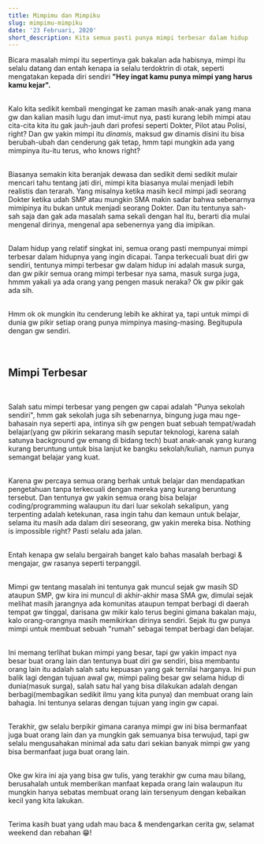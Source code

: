 ```yaml
---
title: Mimpimu dan Mimpiku
slug: mimpimu-mimpiku
date: '23 Februari, 2020'
short_description: Kita semua pasti punya mimpi terbesar dalam hidup
---
```


Bicara masalah mimpi itu sepertinya gak bakalan ada habisnya, mimpi itu selalu datang dan entah kenapa ia selalu terdoktrin di otak, seperti mengatakan kepada diri sendiri **"Hey ingat kamu punya mimpi yang harus kamu kejar".**
<br/><br/>

Kalo kita sedikit kembali mengingat ke zaman masih anak-anak yang mana gw dan kalian masih lugu dan imut-imut nya, pasti kurang lebih mimpi atau cita-cita kita itu gak jauh-jauh dari profesi seperti Dokter, Pilot atau Polisi, right? Dan gw yakin mimpi itu _dinamis_, maksud gw dinamis disini itu bisa berubah-ubah dan cenderung gak tetap, hmm tapi mungkin ada yang mimpinya itu-itu terus, who knows right?
<br/> <br/>

Biasanya semakin kita beranjak dewasa dan sedikit demi sedikit mulair mencari tahu tentang jati diri, mimpi kita biasanya mulai menjadi lebih realistis dan terarah. Yang misalnya ketika masih kecil mimpi jadi seorang Dokter ketika udah SMP atau mungkin SMA makin sadar bahwa sebenarnya mimipinya itu bukan untuk menjadi seorang Dokter. Dan itu tentunya sah-sah saja dan gak ada masalah sama sekali dengan hal itu, berarti dia mulai mengenal dirinya, mengenal apa sebenernya yang dia imipikan.
<br/> </br>

Dalam hidup yang relatif singkat ini, semua orang pasti mempunyai mimpi terbesar dalam hidupnya yang ingin dicapai. Tanpa terkecuali buat diri gw sendiri, tentunya mimpi terbesar gw dalam hidup ini adalah masuk surga, dan gw pikir semua orang mimpi terbesar nya sama, masuk surga juga, hmmm yakali ya ada orang yang pengen masuk neraka? Ok gw pikir gak ada sih.
<br/><br/>

Hmm ok ok mungkin itu cenderung lebih ke akhirat ya, tapi untuk mimpi di dunia gw pikir setiap orang punya mimpinya masing-masing. Begitupula dengan gw sendiri.
<br/></br><br/>

## Mimpi Terbesar

<br/>

Salah satu mimpi terbesar yang pengen gw capai adalah "Punya sekolah sendiri", hmm gak sekolah juga sih sebenarnya, bingung juga mau nge-bahasain nya seperti apa, intinya sih gw pengen buat sebuah tempat/wadah belajar(yang gw pikirin sekarang masih seputar teknologi, karena salah satunya background gw emang di bidang tech) buat anak-anak yang kurang kurang beruntung untuk bisa lanjut ke bangku sekolah/kuliah, namun punya semangat belajar yang kuat.
<br/><br/>

Karena gw percaya semua orang berhak untuk belajar dan mendapatkan pengetahuan tanpa terkecuali dengan mereka yang kurang beruntung tersebut. Dan tentunya gw yakin semua orang bisa belajar coding/programming walaupun itu dari luar sekolah sekalipun, yang terpenting adalah ketekunan, rasa ingin tahu dan kemaun untuk belajar, selama itu masih ada dalam diri seseorang, gw yakin mereka bisa. Nothing is impossible right? Pasti selalu ada jalan.
</br></br>

Entah kenapa gw selalu bergairah banget kalo bahas masalah berbagi & mengajar, gw rasanya seperti terpanggil.
<br/> <br/>

Mimpi gw tentang masalah ini tentunya gak muncul sejak gw masih SD ataupun SMP, gw kira ini muncul di akhir-akhir masa SMA gw, dimulai sejak melihat masih jarangnya ada komunitas ataupun tempat berbagi di daerah tempat gw tinggal, darisana gw mikir kalo terus begini gimana bakalan maju, kalo orang-orangnya masih memikirkan dirinya sendiri. Sejak itu gw punya mimpi untuk membuat sebuah "rumah" sebagai tempat berbagi dan belajar.
<br/><br/>

Ini memang terlihat bukan mimpi yang besar, tapi gw yakin impact nya besar buat orang lain dan tentunya buat diri gw sendiri, bisa membantu orang lain itu adalah salah satu kepuasan yang gak ternilai harganya. Ini pun balik lagi dengan tujuan awal gw, mimpi paling besar gw selama hidup di dunia(masuk surga), salah satu hal yang bisa dilakukan adalah dengan berbagi(membagikan sedikit ilmu yang kita punya) dan membuat orang lain bahagia. Ini tentunya selaras dengan tujuan yang ingin gw capai.
<br/> <br/>

Terakhir, gw selalu berpikir gimana caranya mimpi gw ini bisa bermanfaat juga buat orang lain dan ya mungkin gak semuanya bisa terwujud, tapi gw selalu mengusahakan minimal ada satu dari sekian banyak mimpi gw yang bisa bermanfaat juga buat orang lain.
<br/> <br/>

Oke gw kira ini aja yang bisa gw tulis, yang terakhir gw cuma mau bilang, berusahalah untuk memberikan manfaat kepada orang lain walaupun itu mungkin hanya sebatas membuat orang lain tersenyum dengan kebaikan kecil yang kita lakukan.
<br/> <br/>

Terima kasih buat yang udah mau baca & mendengarkan cerita gw, selamat weekend dan rebahan 😁!

